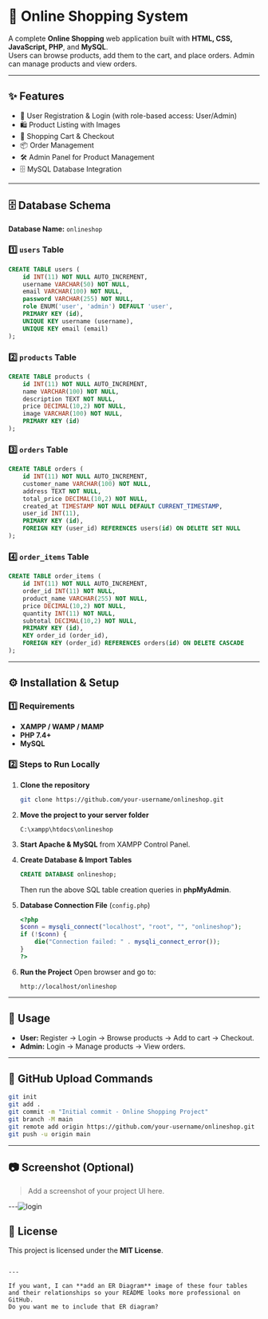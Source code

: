 
# 🛒 Online Shopping System

A complete **Online Shopping** web application built with **HTML, CSS, JavaScript, PHP**, and **MySQL**.  
Users can browse products, add them to the cart, and place orders. Admin can manage products and view orders.

---

## ✨ Features
- 🔑 User Registration & Login (with role-based access: User/Admin)
- 🛍️ Product Listing with Images
- 🛒 Shopping Cart & Checkout
- 📦 Order Management
- 🛠️ Admin Panel for Product Management
- 🗄️ MySQL Database Integration

---

## 🗄️ Database Schema

**Database Name:** `onlineshop`

### 1️⃣ `users` Table
```sql
CREATE TABLE users (
    id INT(11) NOT NULL AUTO_INCREMENT,
    username VARCHAR(50) NOT NULL,
    email VARCHAR(100) NOT NULL,
    password VARCHAR(255) NOT NULL,
    role ENUM('user', 'admin') DEFAULT 'user',
    PRIMARY KEY (id),
    UNIQUE KEY username (username),
    UNIQUE KEY email (email)
);
````

### 2️⃣ `products` Table

```sql
CREATE TABLE products (
    id INT(11) NOT NULL AUTO_INCREMENT,
    name VARCHAR(100) NOT NULL,
    description TEXT NOT NULL,
    price DECIMAL(10,2) NOT NULL,
    image VARCHAR(100) NOT NULL,
    PRIMARY KEY (id)
);
```

### 3️⃣ `orders` Table

```sql
CREATE TABLE orders (
    id INT(11) NOT NULL AUTO_INCREMENT,
    customer_name VARCHAR(100) NOT NULL,
    address TEXT NOT NULL,
    total_price DECIMAL(10,2) NOT NULL,
    created_at TIMESTAMP NOT NULL DEFAULT CURRENT_TIMESTAMP,
    user_id INT(11),
    PRIMARY KEY (id),
    FOREIGN KEY (user_id) REFERENCES users(id) ON DELETE SET NULL
);
```

### 4️⃣ `order_items` Table

```sql
CREATE TABLE order_items (
    id INT(11) NOT NULL AUTO_INCREMENT,
    order_id INT(11) NOT NULL,
    product_name VARCHAR(255) NOT NULL,
    price DECIMAL(10,2) NOT NULL,
    quantity INT(11) NOT NULL,
    subtotal DECIMAL(10,2) NOT NULL,
    PRIMARY KEY (id),
    KEY order_id (order_id),
    FOREIGN KEY (order_id) REFERENCES orders(id) ON DELETE CASCADE
);
```

---

## ⚙️ Installation & Setup

### 1️⃣ Requirements

* **XAMPP / WAMP / MAMP**
* **PHP 7.4+**
* **MySQL**

### 2️⃣ Steps to Run Locally

1. **Clone the repository**

   ```bash
   git clone https://github.com/your-username/onlineshop.git
   ```

2. **Move the project to your server folder**

   ```
   C:\xampp\htdocs\onlineshop
   ```

3. **Start Apache & MySQL** from XAMPP Control Panel.

4. **Create Database & Import Tables**

   ```sql
   CREATE DATABASE onlineshop;
   ```

   Then run the above SQL table creation queries in **phpMyAdmin**.

5. **Database Connection File** (`config.php`)

   ```php
   <?php
   $conn = mysqli_connect("localhost", "root", "", "onlineshop");
   if (!$conn) {
       die("Connection failed: " . mysqli_connect_error());
   }
   ?>
   ```

6. **Run the Project**
   Open browser and go to:

   ```
   http://localhost/onlineshop
   ```

---

## 🚀 Usage

* **User:** Register → Login → Browse products → Add to cart → Checkout.
* **Admin:** Login → Manage products → View orders.

---

## 📌 GitHub Upload Commands

```bash
git init
git add .
git commit -m "Initial commit - Online Shopping Project"
git branch -M main
git remote add origin https://github.com/your-username/onlineshop.git
git push -u origin main
```

---

## 📷 Screenshot (Optional)

> Add a screenshot of your project UI here.

---![login](https://github.com/user-attachments/assets/9343d392-7832-4b0e-ac44-2394b84e7af8)


## 📜 License

This project is licensed under the **MIT License**.

```

---

If you want, I can **add an ER Diagram** image of these four tables and their relationships so your README looks more professional on GitHub.  
Do you want me to include that ER diagram?
```

